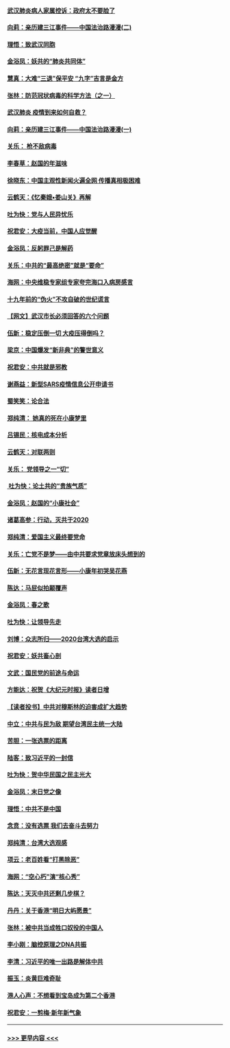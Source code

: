 #### [武汉肺炎病人家属控诉：政府太不要脸了](../pages/nsc993/n11833205.md?t=01310501) 
#### [向莉：亲历建三江事件——中国法治路漫漫(二)](../pages/nsc993/n11829102.md?t=01310501) 
#### [理悟：致武汉同胞](../pages/nsc993/n11831522.md?t=01310501) 
#### [金浴凤：妖共的“肺炎共同体”](../pages/nsc993/n11829448.md?t=01310501) 
#### [慧真：大难“三退”保平安 “九字”吉言是金方](../pages/nsc993/n11829501.md?t=01310501) 
#### [张林：防范冠状病毒的科学方法（之一）](../pages/nsc993/n11828618.md?t=01310501) 
#### [武汉肺炎 疫情到来如何自救？](../pages/nsc993/n11827632.md?t=01310501) 
#### [向莉：亲历建三江事件——中国法治路漫漫(一)](../pages/nsc993/n11827190.md?t=01310501) 
#### [关乐： 枪不敌病毒](../pages/nsc993/n11826746.md?t=01310501) 
#### [李春草：赵国的年滋味](../pages/nsc993/n11826321.md?t=01310501) 
#### [徐晓东：中国主观性新闻火遍全网 传播真相极困难](../pages/nsc993/n11826508.md?t=01310501) 
#### [云鹤天：《忆秦娥▪娄山关》再解](../pages/nsc993/n11824682.md?t=01310501) 
#### [吐为快：党与人民异忧乐](../pages/nsc993/n11824660.md?t=01310501) 
#### [祝君安：大疫当前，中国人应觉醒](../pages/nsc993/n11821946.md?t=01310501) 
#### [金浴凤：反躬罪己是解药](../pages/nsc993/n11820280.md?t=01310501) 
#### [关乐：中共的“最高绝密”就是“要命”](../pages/nsc993/n11816946.md?t=01310501) 
#### [海网：中央维稳专家组专家夸完海口入病房感言](../pages/nsc993/n11815138.md?t=01310501) 
#### [十九年前的“伪火”不攻自破的世纪谎言](../pages/nsc993/n11813238.md?t=01310501) 
#### [【网文】武汉市长必须回答的六个问题](../pages/nsc993/n11813848.md?t=01310501) 
#### [伍新：稳定压倒一切 大疫压得倒吗？](../pages/nsc993/n11812634.md?t=01310501) 
#### [梁京：中国爆发“新非典”的警世意义](../pages/nsc993/n11812554.md?t=01310501) 
#### [祝君安：中共就是邪教](../pages/nsc993/n11812431.md?t=01310501) 
#### [谢燕益：新型SARS疫情信息公开申请书](../pages/nsc993/n11808840.md?t=01310501) 
#### [蜀笑笑：论合法](../pages/nsc993/n11808064.md?t=01310501) 
#### [郑纯清： 她真的死在小康梦里](../pages/nsc993/n11806623.md?t=01310501) 
#### [吕锡民：核电成本分析](../pages/nsc993/n11806284.md?t=01310501) 
#### [云鹤天：对联两则](../pages/nsc993/n11805957.md?t=01310501) 
#### [关乐： 党领导之一“切”](../pages/nsc993/n11804505.md?t=01310501) 
#### [ 吐为快：论土共的“贵族气质”](../pages/nsc993/n11804490.md?t=01310501) 
#### [金浴凤：赵国的“小康社会”](../pages/nsc993/n11804452.md?t=01310501) 
#### [诸葛高参：行动，灭共于2020](../pages/nsc993/n11804120.md?t=01310501) 
#### [郑纯清：爱国主义最终要党命](../pages/nsc993/n11802197.md?t=01310501) 
#### [关乐：亡党不是梦——由中共要求党章放床头想到的](../pages/nsc993/n11802156.md?t=01310501) 
#### [伍新：无花言现花言形——小康年初哭吴花燕](../pages/nsc993/n11800044.md?t=01310501) 
#### [陈达：马屁似拍颠覆声](../pages/nsc993/n11800010.md?t=01310501) 
#### [金浴凤：春之歌](../pages/nsc993/n11797687.md?t=01310501) 
#### [吐为快：让领导先走](../pages/nsc993/n11797512.md?t=01310501) 
#### [刘博：众志所归——2020台湾大选的启示](../pages/nsc993/n11796878.md?t=01310501) 
#### [祝君安：妖共畜心剖](../pages/nsc993/n11794273.md?t=01310501) 
#### [文武：国民党的前途与命运](../pages/nsc993/n11794198.md?t=01310501) 
#### [方能达：祝贺《大纪元时报》读者日增](../pages/nsc993/n11793807.md?t=01310501) 
#### [【读者投书】中共对穆斯林的迫害成扩大趋势](../pages/nsc993/n11791371.md?t=01310501) 
#### [中立：中共与民为敌 期望台湾民主统一大陆](../pages/nsc993/n11790392.md?t=01310501) 
#### [苦胆：一张选票的距离](../pages/nsc993/n11788914.md?t=01310501) 
#### [陆客：致习近平的一封信](../pages/nsc993/n11788867.md?t=01310501) 
#### [吐为快：贺中华民国之民主光大](../pages/nsc993/n11788618.md?t=01310501) 
#### [金浴凤：末日党之像](../pages/nsc993/n11787475.md?t=01310501) 
#### [理悟：中共不是中国](../pages/nsc993/n11787463.md?t=01310501) 
#### [念贲：没有选票  我们去奋斗去努力](../pages/nsc993/n11787398.md?t=01310501) 
#### [郑纯清：台湾大选观感](../pages/nsc993/n11786210.md?t=01310501) 
#### [项云：老百姓看“打黑除恶”](../pages/nsc993/n11785398.md?t=01310501) 
#### [海网：“空心朽”演“核心秀”](../pages/nsc993/n11783874.md?t=01310501) 
#### [陈达：天灭中共还剩几步棋？](../pages/nsc993/n11783719.md?t=01310501) 
#### [丹丹：关于香港“明日大屿愿景”](../pages/nsc993/n11783273.md?t=01310501) 
#### [张林：被中共当成牲口奴役的中国人](../pages/nsc993/n11782397.md?t=01310501) 
#### [李小刚：脑控原理之DNA共振](../pages/nsc993/n11780962.md?t=01310501) 
#### [李清：习近平的唯一出路是解体中共](../pages/nsc993/n11780866.md?t=01310501) 
#### [振玉：炎黄巨难奇耻](../pages/nsc993/n11779632.md?t=01310501) 
#### [港人心声：不想看到宝岛成为第二个香港](../pages/nsc993/n11778817.md?t=01310501) 
#### [祝君安：一剪梅‧新年新气象](../pages/nsc993/n11776340.md?t=01310501) 

----
#### [ >>> 更早内容 <<< ](../indexes/nsc993-earlier.md)
